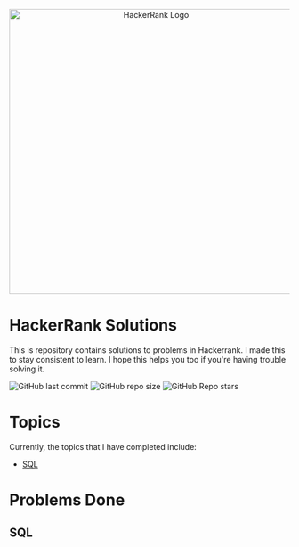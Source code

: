 <p align="center">
    <a title="hackerrank.com/yusufnurwahid" href="https://www.hackerrank.com/yusufnurwahid">
        <img width="512" alt="HackerRank Logo" src="https://hrcdn.net/community-frontend/assets/brand/logo-new-white-green-a5cb16e0ae.svg">
    </a>
</p>

# HackerRank Solutions
This is repository contains solutions to problems in Hackerrank. I made this to stay consistent to learn. I hope this helps you too if you're having trouble solving it.

![GitHub last commit](https://img.shields.io/github/last-commit/ynw99/HackerrankSolutions?logo=Github&style=plastic)
![GitHub repo size](https://img.shields.io/github/repo-size/ynw99/HackerrankSolutions?color=%23117A65&style=plastic)
![GitHub Repo stars](https://img.shields.io/github/stars/ynw99/HackerrankSolutions?color=gold&label=repo%20stars&style=plastic)

# Topics
Currently, the topics that I have completed include:
- [SQL](#SQL)

# Problems Done
## SQL